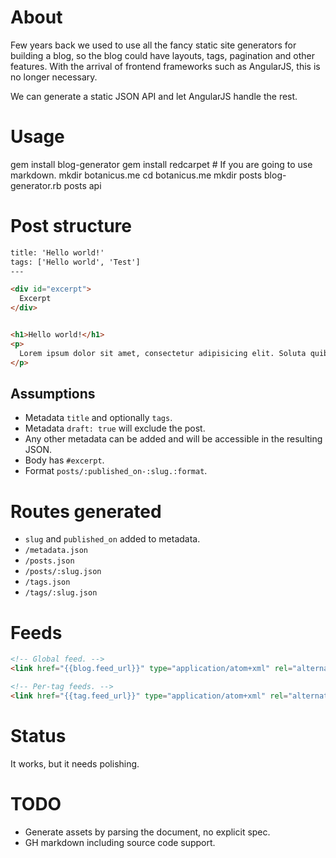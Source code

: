 # About

Few years back we used to use all the fancy static site generators for building a blog, so the blog could have layouts, tags, pagination and other features. With the arrival of frontend frameworks such as AngularJS, this is no longer necessary.

We can generate a static JSON API and let AngularJS handle the rest.

# Usage

gem install blog-generator
gem install redcarpet # If you are going to use markdown.
mkdir botanicus.me
cd botanicus.me
mkdir posts
blog-generator.rb posts api

# Post structure

```html
title: 'Hello world!'
tags: ['Hello world', 'Test']
---

<div id="excerpt">
  Excerpt
</div>


<h1>Hello world!</h1>
<p>
  Lorem ipsum dolor sit amet, consectetur adipisicing elit. Soluta quibusdam necessitatibus tempore ullam incidunt amet omnis, veritatis dicta quisquam accusamus at provident vel facere corporis sed fugiat cumque. Consequuntur, necessitatibus!
</p>
```

## Assumptions

- Metadata `title` and optionally `tags`.
- Metadata `draft: true` will exclude the post.
- Any other metadata can be added and will be accessible in the resulting JSON.
- Body has `#excerpt`.
- Format `posts/:published_on-:slug.:format`.

# Routes generated

- `slug` and `published_on` added to metadata.
- `/metadata.json`
- `/posts.json`
- `/posts/:slug.json`
- `/tags.json`
- `/tags/:slug.json`

# Feeds

```html
<!-- Global feed. -->
<link href="{{blog.feed_url}}" type="application/atom+xml" rel="alternate" title="{{blog.title}}" />

<!-- Per-tag feeds. -->
<link href="{{tag.feed_url}}" type="application/atom+xml" rel="alternate" title="{{tag.title}}" />
```

# Status

It works, but it needs polishing.

# TODO

- Generate assets by parsing the document, no explicit spec.
- GH markdown including source code support.

